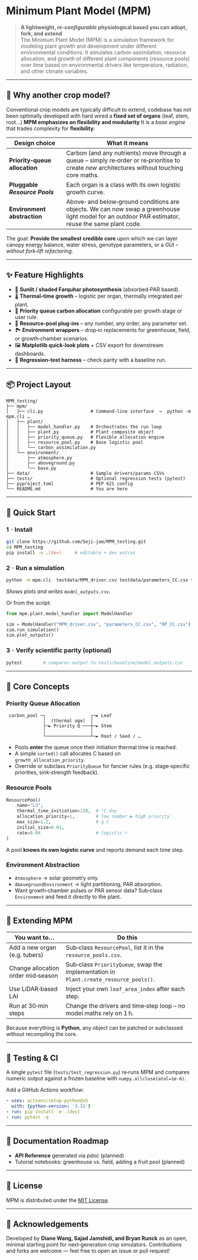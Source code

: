 # Minimum Plant Model (MPM)

> **A lightweight, **_re‑configurable_** physiological based you can adopt, fork, and extend**  
> The Minimum Plant Model (MPM) is a simulation framework for modeling plant growth and development under different environmental conditions. It simulates carbon assimilation, resource allocation, and growth of different plant components (resource pools) over time based on environmental drivers like temperature, radiation, and other climate variables.

---

## 🌱 Why another crop model?

Conventional crop models are typically difficult to extend, codebase has not been optimally developed with hard wired a **fixed set of organs** (leaf, stem, root…)
**MPM emphasizes on flexibility and modularity** It is a *base engine* that trades complexity for **flexibility**:

| Design choice                 | What it means          |
| ----------------------------- | ---------------------- |
| **Priority‑queue allocation** | Carbon (and any nutrients) move through a queue – simply re‑order or re‑prioritise to create *new* architectures without touching core maths. |
| **Pluggable _Resource Pools_**| Each organ is a class with its own logistic growth curve. |
| **Environment abstraction**   | Above‑ and below‑ground conditions are objects. We can now swap a greenhouse light model for an outdoor PAR estimator, reuse the same plant code. |


The goal: **Provide the smallest credible core** upon which we can layer
canopy energy balance, water stress, genotype parameters, or a GUI – _without
fork‑lift refactoring_.

---

## ✨ Feature Highlights

* 🍃 **Sunlit / shaded Farquhar photosynthesis** (absorbed‑PAR based).
* 🌡️ **Thermal‑time growth** – logistic per organ, thermally integrated per plant.
* 🔄 **Priority queue carbon allocation** configurable per growth stage or user rule.
* 🧩 **Resource‑pool plug‑ins** – any number, any order, any parameter set.
* 🏞️ **Environment wrappers** – drop‑in replacements for greenhouse, field, or growth‑chamber scenarios.
* 🖼️ **Matplotlib quick‑look plots** + CSV export for downstream dashboards.
* 🧪 **Regression‑test harness** – check parity with a baseline run.

---

## 📦 Project Layout

```
MPM_testing/
├── mpm/
│   ├── cli.py                  # Command‑line interface  →  python -m mpm.cli …
│   ├── plant/
│   │   ├── model_handler.py    # Orchestrates the run loop
│   │   ├── plant.py            # Plant composite object
│   │   ├── priority_queue.py   # Flexible allocation engine
│   │   ├── resource_pool.py    # Base logistic pool
│   │   └── carbon_assimilation.py
│   └── environment/
│       ├── atmosphere.py
│       ├── aboveground.py
│       └── base.py
├── data/                       # Sample drivers/params CSVs
├── tests/                      # Optional regression tests (pytest)
├── pyproject.toml              # PEP 621 config
└── README.md                   # You are here
```

---

## 🚀 Quick Start

### 1  ·  Install

```bash
git clone https://github.com/Seji-jam/MPM_testing.git
cd MPM_testing
pip install -e .[dev]     # editable + dev extras
```

### 2  ·  Run a simulation

```bash
python -m mpm.cli  testdata/MPM_driver.csv testdata/parameters_CC.csv testdata/RP_CC.csv
```

*Shows plots and writes `model_outputs.csv`.*

Or from the script:

```python
from mpm.plant.model_handler import ModelHandler

sim = ModelHandler("MPM_driver.csv", "parameters_CC.csv", "RP_CC.csv")
sim.run_simulation()
sim.plot_outputs()
```
### 3  ·  Verify scientific parity (optional)

```bash
pytest        # compares output to tests/baseline/model_outputs.csv
```

---

## 🧬 Core Concepts

### Priority Queue Allocation

```text
 carbon_pool ─┐                 ┌─► Leaf
              │  (thermal age)  │
              ├─► Priority Q ───┼─► Stem
              │                 │
              └─────────────────┴─► Root / Seed / …
```

* Pools **enter** the queue once their initiation thermal time is reached.  
* A simple `sorted()` call allocates C based on `growth_allocation_priority`.  
* Override or subclass `PriorityQueue` for fancier rules (e.g. stage‑specific priorities, sink‑strength feedback).

### Resource Pools

```python
ResourcePool(
    name="L3",
    thermal_time_initiation=120,  # °C·day
    allocation_priority=1,        # low number ▶ high priority
    max_size=1.2,                 # g C
    initial_size=0.01,
    rate=0.04                     # logistic r
)
```

A pool **knows its own logistic curve** and reports demand each time step.

### Environment Abstraction

* `Atmosphere` → solar geometry only.  
* `AbovegroundEnvironment` → light partitioning, PAR absorption.  
* Want growth‑chamber pulses or PAR sensor data? Sub‑class `Environment` and feed it directly to the plant.

---

## 🔧 Extending MPM

| You want to… | Do this |
|--------------|---------|
| Add a new organ (e.g. tubers) | Sub‑class `ResourcePool`, list it in the `resource_pools.csv`. |
| Change allocation order mid‑season | Sub‑class `PriorityQueue`, swap the implementation in `Plant.create_resource_pools()`. |
| Use LiDAR‑based LAI | Inject your own `leaf_area_index` after each step. |
| Run at 30‑min steps | Change the drivers and time‑step loop – no model maths rely on 1 h. |

Because everything is **Python**, any object can be patched or subclassed without recompiling the core.

---

## 🧪 Testing & CI

A single `pytest` file (`tests/test_regression.py`) re‑runs MPM and compares
numeric output against a frozen baseline with `numpy.allclose(atol=1e‑6)`.

Add a GitHub Actions workflow:

```yaml
- uses: actions/setup-python@v5
  with: {python-version: '3.11'}
- run: pip install -e .[dev]
- run: pytest -q
```

---

## 📗 Documentation Roadmap

* **API Reference** generated via *pdoc* (planned)  
* Tutorial notebooks: greenhouse vs. field, adding a fruit pool (planned)

---

## 📄 License

MPM is distributed under the [MIT License](LICENSE).

---

## 👥 Acknowledgements

Developed by **Diane Wang, Sajad Jamshidi, and Bryan Runck** as an open, minimal starting point for next‑generation crop simulators. Contributions and forks are welcome — feel free to open an issue or pull request!
